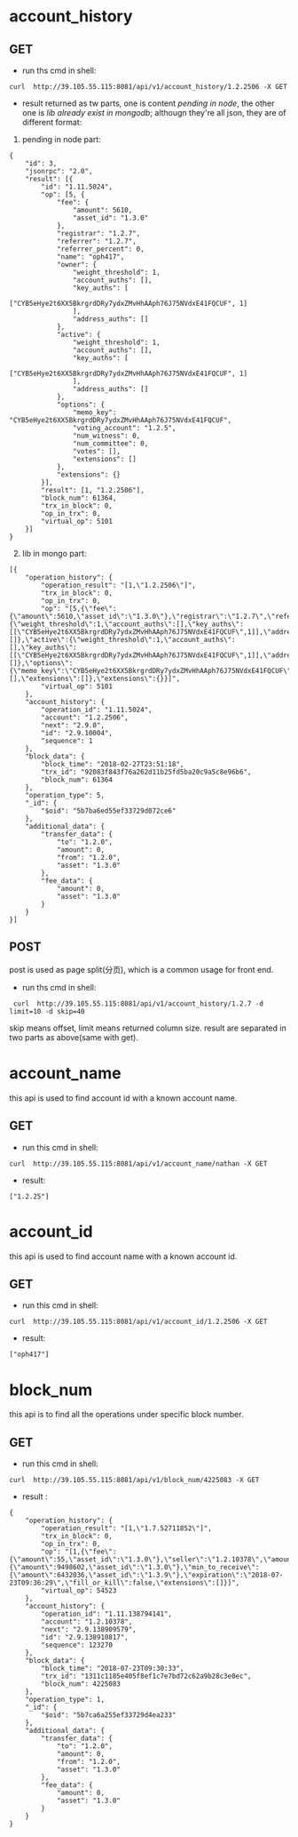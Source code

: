 # account_history
## GET
* run ths cmd in shell:

```curl  http://39.105.55.115:8081/api/v1/account_history/1.2.2506 -X GET```
* result returned as tw parts, one is content *pending in node*, the other one is *lib already exist in mongodb*; althougn they're all json, they are of different format:
1. pending in node part:
```
{
	"id": 3,
	"jsonrpc": "2.0",
	"result": [{
		"id": "1.11.5024",
		"op": [5, {
			"fee": {
				"amount": 5610,
				"asset_id": "1.3.0"
			},
			"registrar": "1.2.7",
			"referrer": "1.2.7",
			"referrer_percent": 0,
			"name": "oph417",
			"owner": {
				"weight_threshold": 1,
				"account_auths": [],
				"key_auths": [
					["CYB5eHye2t6XX5BkrgrdDRy7ydxZMvHhAAph76J75NVdxE41FQCUF", 1]
				],
				"address_auths": []
			},
			"active": {
				"weight_threshold": 1,
				"account_auths": [],
				"key_auths": [
					["CYB5eHye2t6XX5BkrgrdDRy7ydxZMvHhAAph76J75NVdxE41FQCUF", 1]
				],
				"address_auths": []
			},
			"options": {
				"memo_key": "CYB5eHye2t6XX5BkrgrdDRy7ydxZMvHhAAph76J75NVdxE41FQCUF",
				"voting_account": "1.2.5",
				"num_witness": 0,
				"num_committee": 0,
				"votes": [],
				"extensions": []
			},
			"extensions": {}
		}],
		"result": [1, "1.2.2506"],
		"block_num": 61364,
		"trx_in_block": 0,
		"op_in_trx": 0,
		"virtual_op": 5101
	}]
}
```
2. lib in mongo part:
```
[{
	"operation_history": {
		"operation_result": "[1,\"1.2.2506\"]",
		"trx_in_block": 0,
		"op_in_trx": 0,
		"op": "[5,{\"fee\":{\"amount\":5610,\"asset_id\":\"1.3.0\"},\"registrar\":\"1.2.7\",\"referrer\":\"1.2.7\",\"referrer_percent\":0,\"name\":\"oph417\",\"owner\":{\"weight_threshold\":1,\"account_auths\":[],\"key_auths\":[[\"CYB5eHye2t6XX5BkrgrdDRy7ydxZMvHhAAph76J75NVdxE41FQCUF\",1]],\"address_auths\":[]},\"active\":{\"weight_threshold\":1,\"account_auths\":[],\"key_auths\":[[\"CYB5eHye2t6XX5BkrgrdDRy7ydxZMvHhAAph76J75NVdxE41FQCUF\",1]],\"address_auths\":[]},\"options\":{\"memo_key\":\"CYB5eHye2t6XX5BkrgrdDRy7ydxZMvHhAAph76J75NVdxE41FQCUF\",\"voting_account\":\"1.2.5\",\"num_witness\":0,\"num_committee\":0,\"votes\":[],\"extensions\":[]},\"extensions\":{}}]",
		"virtual_op": 5101
	},
	"account_history": {
		"operation_id": "1.11.5024",
		"account": "1.2.2506",
		"next": "2.9.0",
		"id": "2.9.10004",
		"sequence": 1
	},
	"block_data": {
		"block_time": "2018-02-27T23:51:18",
		"trx_id": "92083f843f76a262d11b25fd5ba20c9a5c8e96b6",
		"block_num": 61364
	},
	"operation_type": 5,
	"_id": {
		"$oid": "5b7ba6ed55ef33729d072ce6"
	},
	"additional_data": {
		"transfer_data": {
			"to": "1.2.0",
			"amount": 0,
			"from": "1.2.0",
			"asset": "1.3.0"
		},
		"fee_data": {
			"amount": 0,
			"asset": "1.3.0"
		}
	}
}]
```

## POST
post is used as page split(分页), which is a common usage for front end.
* run ths cmd in shell:
```
 curl  http://39.105.55.115:8081/api/v1/account_history/1.2.7 -d limit=10 -d skip=40
```
skip means offset, limit means returned column size.
result are separated in two parts as above(same with get).

# account_name
this api is used to find account id with a known account name.
## GET
* run this cmd in shell:
```
curl  http://39.105.55.115:8081/api/v1/account_name/nathan -X GET
```
* result:
```
["1.2.25"]
```
# account_id
this api is used to find account name with a known account id.

## GET
* run this cmd in shell:

```
curl  http://39.105.55.115:8081/api/v1/account_id/1.2.2506 -X GET
```
* result:
```
["oph417"]
```

# block_num
this api is to find all the operations under specific block number.
## GET
* run this cmd in shell:
```
curl  http://39.105.55.115:8081/api/v1/block_num/4225083 -X GET
```
* result :
```
{
	"operation_history": {
		"operation_result": "[1,\"1.7.52711852\"]",
		"trx_in_block": 0,
		"op_in_trx": 0,
		"op": "[1,{\"fee\":{\"amount\":55,\"asset_id\":\"1.3.0\"},\"seller\":\"1.2.10378\",\"amount_to_sell\":{\"amount\":9498602,\"asset_id\":\"1.3.0\"},\"min_to_receive\":{\"amount\":6432036,\"asset_id\":\"1.3.9\"},\"expiration\":\"2018-07-23T09:36:29\",\"fill_or_kill\":false,\"extensions\":[]}]",
		"virtual_op": 54523
	},
	"account_history": {
		"operation_id": "1.11.138794141",
		"account": "1.2.10378",
		"next": "2.9.138909579",
		"id": "2.9.138910817",
		"sequence": 123270
	},
	"block_data": {
		"block_time": "2018-07-23T09:30:33",
		"trx_id": "1311c1185e405f8ef1c7e7bd72c62a9b28c3e0ec",
		"block_num": 4225083
	},
	"operation_type": 1,
	"_id": {
		"$oid": "5b7ca6a255ef33729d4ea233"
	},
	"additional_data": {
		"transfer_data": {
			"to": "1.2.0",
			"amount": 0,
			"from": "1.2.0",
			"asset": "1.3.0"
		},
		"fee_data": {
			"amount": 0,
			"asset": "1.3.0"
		}
	}
}
```

